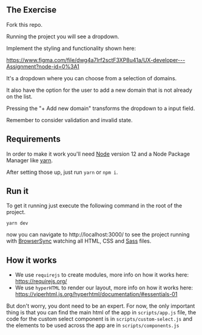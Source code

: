 ## The Exercise

Fork this repo.

Running the project you will see a dropdown.

Implement the styling and functionality shown here: 

https://www.figma.com/file/dwg4a7Irf2sctF3XP8u41a/UX-developer---Assignment?node-id=0%3A1

It's a dropdown where you can choose from a selection of domains.

It also have the option for the user to add a new domain that is not already on the list.

Pressing the "+ Add new domain" transforms the dropdown to a input field.

Remember to consider validation and invalid state.

## Requirements

In order to make it work you'll need [Node](https://nodejs.org/en/download/) version 12 and a Node Package Manager like [yarn](https://yarnpkg.com/getting-started/install).

After setting those up, just run `yarn` or `npm i`.

## Run it

To get it running just execute the following command in the root of the project.

`yarn dev`

now you can navigate to http://localhost:3000/ to see the project running with [BrowserSync](https://www.browsersync.io/) watching all HTML, CSS and [Sass](https://sass-lang.com/) files.

## How it works

- We use `requirejs` to create modules, more info on how it works here: https://requirejs.org/
- We use `hyperHTML` to render our layout, more info on how it works here: https://viperhtml.js.org/hyperhtml/documentation/#essentials-01

But don't worry, you dont need to be an expert.
For now, the only important thing is that you can find the main html of the app in `scripts/app.js` file, the code for the custom select component is in `scripts/custom-select.js` and the elements to be used across the app are in `scripts/components.js`
